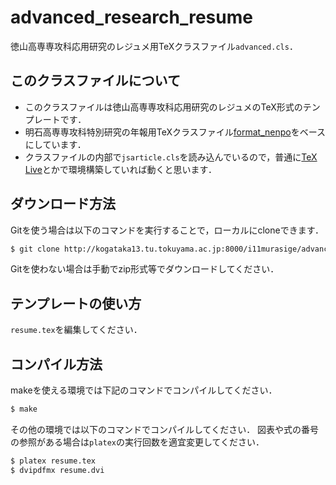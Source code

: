 # advanced_research_resume

徳山高専専攻科応用研究のレジュメ用TeXクラスファイル`advanced.cls`．

## このクラスファイルについて

* このクラスファイルは徳山高専専攻科応用研究のレジュメのTeX形式のテンプレートです．
* 明石高専専攻科特別研究の年報用TeXクラスファイル[format_nenpo](https://github.com/codeforkosen/format_nenpo)をベースにしています．
* クラスファイルの内部で`jsarticle.cls`を読み込んでいるので，普通に[TeX Live](https://texwiki.texjp.org/?TeX%20Live)とかで環境構築していれば動くと思います．

## ダウンロード方法

Gitを使う場合は以下のコマンドを実行することで，ローカルにcloneできます．

```bash
$ git clone http://kogataka13.tu.tokuyama.ac.jp:8000/i11murasige/advanced_research_resume.git
```

Gitを使わない場合は手動でzip形式等でダウンロードしてください．

## テンプレートの使い方

`resume.tex`を編集してください．

## コンパイル方法

makeを使える環境では下記のコマンドでコンパイルしてください．

```bash
$ make
```

その他の環境では以下のコマンドでコンパイルしてください．
図表や式の番号の参照がある場合は`platex`の実行回数を適宜変更してください．

```bash
$ platex resume.tex
$ dvipdfmx resume.dvi
```
